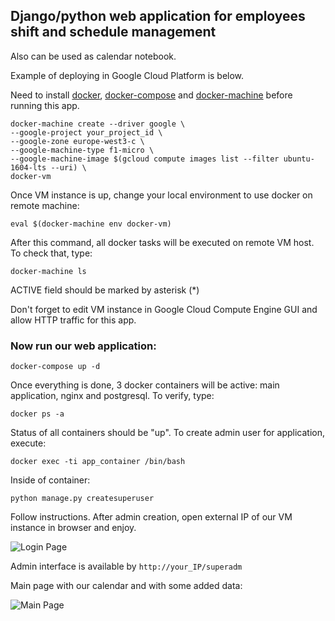 ## Django/python web application for employees shift and schedule management
Also can be used as calendar notebook. 

Example of deploying in Google Cloud Platform is below.

Need to install [docker](https://docs.docker.com/install/), 
[docker-compose](https://docs.docker.com/compose/install/) 
and [docker-machine](https://docs.docker.com/machine/install-machine/) before running this app.

```
docker-machine create --driver google \
--google-project your_project_id \
--google-zone europe-west3-c \
--google-machine-type f1-micro \
--google-machine-image $(gcloud compute images list --filter ubuntu-1604-lts --uri) \
docker-vm
```
Once VM instance is up, change your local environment to use docker on remote machine:

```eval $(docker-machine env docker-vm)```

After this command, all docker tasks will be executed on remote VM host. To check that, type:

```docker-machine ls```

ACTIVE field should be marked by asterisk (*)

Don't forget to edit VM instance in Google Cloud Compute Engine GUI and allow HTTP traffic for this app.

### Now run our web application:

```docker-compose up -d```

Once everything is done, 3 docker containers will be active: main application, nginx and postgresql. To verify, type:

```docker ps -a```

Status of all containers should be "up". To create admin user for application, execute:

```docker exec -ti app_container /bin/bash```

Inside of container:

```python manage.py createsuperuser```

Follow instructions. After admin creation, open external IP of our VM instance in browser and enjoy.

![Login Page](images_for_readme/loginpage.PNG)

Admin interface is available by ```http://your_IP/superadm```

Main page with our calendar and with some added data:

![Main Page](images_for_readme/main.PNG)

